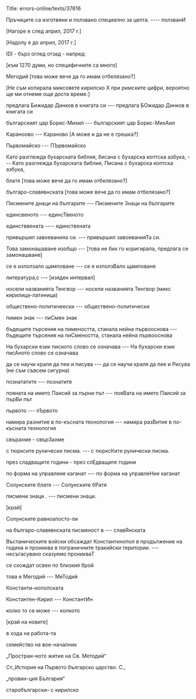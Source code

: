 Title: errors-online/texts/37616

Пръчиците са изготвяни и ползвано специално за целта. ---- ползванИ

[Нагоре е след април, 2017 г.]

[Надолу е до април, 2017 г.]

IDI - бърз оглед отзад - напред:

[към 1270 думи, но специфичните са много]

Мегодий [това може вече да го имам отбелязано?]

[Не съм копирала миксовете кирилско Х при римските цифри, вероятно ще ми отнеме още доста време.]

предлага Бижидар Динков в книгата си --- предлага БОжидар Динков в книгата си

българският цар Борис-Михил --- българският цар Борис-МихАил

Караноово --- Караново [А може и да не е грешка?]

Пьрвомайско --- ПЪрвомайско

Като разглежда бухарската библия, бисана с бухарска коптска азбука, --- Като разглежда бухарската библия, Писана с бухарска коптска азбука,

блатя [това може вече да го имам отбелязано?]

българо-славявнската [това може вече да го имам отбелязано?]

Писмените днаци на българите --- Писмените Знаци на българите

единсвеното --- единсТвеното

единстввената ---- единствената

привършил завоеванияа си. --- привършил завоеванияТа си.

Това замонашаване изобщо --- [това не бих го коригирала, предлага се замонашване]

се е използало щамповане --- се е използВало щамповане

литература,с --- [изяден интервал]

носeли названията Тенгвор --- носели названията Тенгвор (микс кирилица-латиница)

обществено-политичеески --- обществено-политически

пимен знак --- пиСмен знак

бъдещите търсения на пимеността, станала нейна първооснова --- бъдещите търсения на пиСмеността, станала нейна първооснова

На бухарски език писното слово се означава --- На бухарски език писАното слово се означава

да се научи краля да пее и писува --- да се научи краля да пее и Рисува (не съм съвсем сигурна)

познататите --- познатите

пояната на името Паисий за пърни път --- пояВата на името Паисий за пърВи път

пьрвото --- пЪрвото

намира разнитие в по-късната технология --- намира разВитие в по-късната технология 

свърахме - свърЗахме

с тюрксите рунически писма. --- с тюрксКите рунически писма.

през сладващите години - през слЕдващите години

по форма на управлеие каганат --- по форма на управлеНие каганат

Солунските блатя --- Солунските бРатя

писмени знаци . --- писмени знаци.

[край]

Солунските равноапосто-ли

на българо-славявнската писменост в --- славЯнската

Въстаническите войски обсаждат Константинопол в продължение на година и прониква в пограничните тракийски територии. --- несъгасувано сказуемо проникваТ

се схождат освен по близкия брой 

това е Мегодий --- МеТодий

Константи-нополската

Константен-Кирил --- КонстантИн

колко то се може --- колкото 

[край на новите]

в хода на работа-та

семейство на вое-началник

„Простран-ното житие на Св. Методий“

Ст.,История на Първото българско царство. С.,

„провин-ция България“

старобългарски– с кирилско
